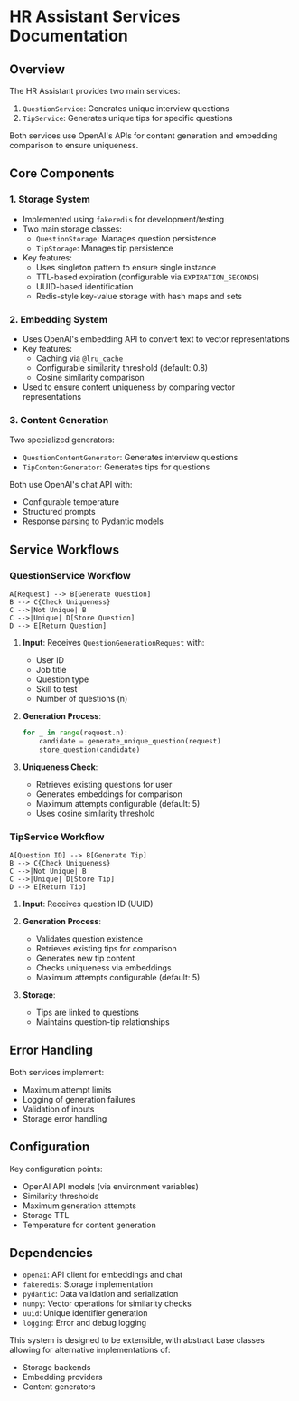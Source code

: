 # HR Assistant Services Documentation

## Overview
The HR Assistant provides two main services:
1. `QuestionService`: Generates unique interview questions
2. `TipService`: Generates unique tips for specific questions

Both services use OpenAI's APIs for content generation and embedding comparison to ensure uniqueness.

## Core Components

### 1. Storage System
- Implemented using `fakeredis` for development/testing
- Two main storage classes:
  - `QuestionStorage`: Manages question persistence
  - `TipStorage`: Manages tip persistence
- Key features:
  - Uses singleton pattern to ensure single instance
  - TTL-based expiration (configurable via `EXPIRATION_SECONDS`)
  - UUID-based identification
  - Redis-style key-value storage with hash maps and sets

### 2. Embedding System
- Uses OpenAI's embedding API to convert text to vector representations
- Key features:
  - Caching via `@lru_cache`
  - Configurable similarity threshold (default: 0.8)
  - Cosine similarity comparison
- Used to ensure content uniqueness by comparing vector representations

### 3. Content Generation
Two specialized generators:
- `QuestionContentGenerator`: Generates interview questions
- `TipContentGenerator`: Generates tips for questions

Both use OpenAI's chat API with:
- Configurable temperature
- Structured prompts
- Response parsing to Pydantic models

## Service Workflows

### QuestionService Workflow
```mermaid
A[Request] --> B[Generate Question]
B --> C{Check Uniqueness}
C -->|Not Unique| B
C -->|Unique| D[Store Question]
D --> E[Return Question]
```

1. **Input**: Receives `QuestionGenerationRequest` with:
   - User ID
   - Job title
   - Question type
   - Skill to test
   - Number of questions (n)

2. **Generation Process**:
   ```python
   for _ in range(request.n):
       candidate = generate_unique_question(request)
       store_question(candidate)
   ```

3. **Uniqueness Check**:
   - Retrieves existing questions for user
   - Generates embeddings for comparison
   - Maximum attempts configurable (default: 5)
   - Uses cosine similarity threshold

### TipService Workflow
```mermaid
A[Question ID] --> B[Generate Tip]
B --> C{Check Uniqueness}
C -->|Not Unique| B
C -->|Unique| D[Store Tip]
D --> E[Return Tip]
```

1. **Input**: Receives question ID (UUID)

2. **Generation Process**:
   - Validates question existence
   - Retrieves existing tips for comparison
   - Generates new tip content
   - Checks uniqueness via embeddings
   - Maximum attempts configurable (default: 5)

3. **Storage**:
   - Tips are linked to questions
   - Maintains question-tip relationships

## Error Handling

Both services implement:
- Maximum attempt limits
- Logging of generation failures
- Validation of inputs
- Storage error handling


## Configuration

Key configuration points:
- OpenAI API models (via environment variables)
- Similarity thresholds
- Maximum generation attempts
- Storage TTL
- Temperature for content generation

## Dependencies

- `openai`: API client for embeddings and chat
- `fakeredis`: Storage implementation
- `pydantic`: Data validation and serialization
- `numpy`: Vector operations for similarity checks
- `uuid`: Unique identifier generation
- `logging`: Error and debug logging

This system is designed to be extensible, with abstract base classes allowing for alternative implementations of:
- Storage backends
- Embedding providers
- Content generators